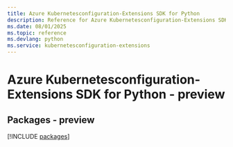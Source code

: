 ```yaml
---
title: Azure Kubernetesconfiguration-Extensions SDK for Python
description: Reference for Azure Kubernetesconfiguration-Extensions SDK for Python
ms.date: 08/01/2025
ms.topic: reference
ms.devlang: python
ms.service: kubernetesconfiguration-extensions
---
```

# Azure Kubernetesconfiguration-Extensions SDK for Python - preview
## Packages - preview
[!INCLUDE [packages](kubernetesconfiguration-extensions-index.md)]